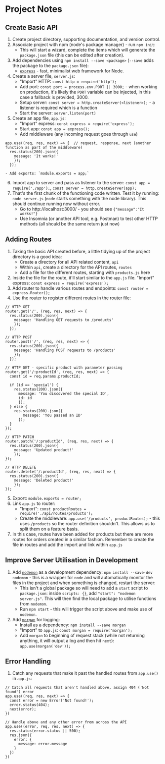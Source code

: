 # Project Notes

## Create Basic API

1. Create project directory, supporting documentation, and version control.
2. Associate project with npm (node's package manager) - run `npm init`:
   - This will start a wizard, complete the items which will generate the `package.json` file (this can be edited after creation).
3. Add dependencies using `npm install --save <package>` (`--save` adds the package to the `package.json` file):
   - [`express`](https://www.npmjs.com/package/express) - fast, minimalist web framework for Node.
4. Create a server file, `server.js`:
   - "Import" HTTP: `const http = require('http');`
   - Add port: `const port = process.env.PORT || 3000;` - when working on production, it's likely the `PORT` variable can be injected, in this case a fallback is provided, 3000.
   - Setup server: `const server = http.createServer(<listener>);` - a listener is required which is a function
   - Start the server: `server.listen(port)`
5. Create an app file, `app.js`:
   - "Import" express: `const express = require('express');`
   - Start app: `const app = express();`
   - Add middleware (any incoming request goes through `use`)

```
app.use((req, res, next) => {  // request, response, next (another function as part of the middleware)
  res.status(200).json({
    message: 'It works!'
    });
  });
```

    - Add exports: `module.exports = app;`

6. Import app to server and pass as listener to the server: `const app = require('./app');`, `const server = http.createServer(app);`
7. That's the first chunk of the functioning code written. Test it by running: `node server.js` (`node` starts something with the node library). This should continue running now without error.
   - Go to http://localhost:3000/ - you should see `{"message":"It works!"}`
   - Use Insomnia (or another API tool, e.g. Postman) to test other HTTP methods (all should be the same return just now)

## Adding Routes

1. Taking the basic API created before, a little tidying up of the project directory is a good idea:
   - Create a directory for all API related content, `api`
   - Within `api`, create a directory for the API routes, `routes`
   - Add a file for the different routes, starting with `products.js` here
2. Inside the file for the route, it'll start similar to the `app.js` file. "Import" express: `const express = require('express');`
3. Add router to handle various routes and endpoints: `const router = express.Router();`
4. Use the router to register different routes in the router file:

```
// HTTP GET
router.get('/', (req, res, next) => {
  res.status(200).json({
    message: 'Handling GET requests to /products'
    });
  });
```

```
// HTTP POST
router.post('/', (req, res, next) => {
  res.status(200).json({
    message: 'Handling POST requests to /products'
    });
  });
```

```
// HTTP GET - specific product with parameter passing
router.get('/:productId', (req, res, next) => {
  const id = req.params.productId;

  if (id == 'special') {
    res.status(200).json({
      message: 'You discovered the special ID',
      id: id
      });
  } else {
    res.status(200).json({
        message: 'You passed an ID'
      });
  }
});
```

```
// HTTP PATCH
router.patch('/:productId', (req, res, next) => {
  res.status(200).json({
    message: 'Updated product!'
    });
});
```

```
// HTTP DELETE
router.delete('/:productId', (req, res, next) => {
  res.status(200).json({
    message: 'Deleted product!'
    });
});
```

5. Export: `module.exports = router;`
6. Link `app.js` to router:
   - "Import": `const productRoutes = require('./api/routes/products');`
   - Create the middleware: `app.use('/products', productRoutes);` - this uses `/products` so the router definition shouldn't. This allows us to split them on a feature basis.
7. In this case, routes have been added for products but there are more routes for orders created in a similar fashion. Remember to create the file in routes and add the import and link within `app.js`

## Improve Server Utilisation in Development

1. Add [`nodemon`](https://github.com/remy/nodemon) as a development dependency: `npm install --save-dev nodemon` - this is a wrapper for `node` and will automatically monitor the files in the project and when something is changed, restart the server:
   - This isn't a global package so will need to add a `start` script to `package.json`: inside `scripts: {}`, add `"start": "nodemon server.js"`. This will then find the local package to utilise functions from `nodemon`.
   - Run `npm start` - this will trigger the script above and make use of `nodemon`.
2. Add [`morgan`](https://www.npmjs.com/package/morgan) for logging:
   - Install as a dependency: `npm install --save morgan`
   - "Import" to `app.js`: `const morgan = require('morgan');`
   - Add `morgan` to beginning of request stack (while not returning anything, it will output a log and then hit `next`): `app.use(morgan('dev'));`

## Error Handling

1. Catch any requests that make it past the handled routes from `app.use()` in `app.js`:

```
// Catch all requests that aren't handled above, assign 404 ('Not found') error
app.use((req, res, next) => {
  const error = new Error('Not found!');
  error.status(404);
  next(error);
})

// Handle above and any other error from across the API
app.use((error, req, res, next) => {
  res.status(error.status || 500);
  res.json({
    error: {
      message: error.message
    }
  })
})
```
